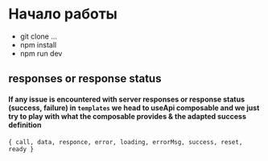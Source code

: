 # Начало работы

- git clone ...
- npm install
- npm run dev



## responses or response status 
#### If any issue is encountered with server responses or response status (success, failure) in `templates`  we head to useApi composable and we just try to play with what the composable provides & the adapted success definition 

`{ call, data, responce, error, loading, errorMsg, success, reset, ready }`